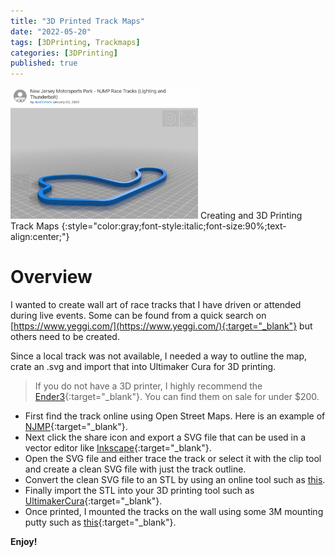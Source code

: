 ```yaml
---
title: "3D Printed Track Maps"
date: "2022-05-20"
tags: [3DPrinting, Trackmaps]
categories: [3DPrinting]
published: true
---
```

<img src="../images/njmp-trackmap.jpg" alt="" width="300    "/>
Creating and 3D Printing Track Maps
{:style="color:gray;font-style:italic;font-size:90%;text-align:center;"}

# Overview

I wanted to create wall art of race tracks that I have driven or attended during live events.  Some can be found from a quick search on [https://www.yeggi.com/](https://www.yeggi.com/){:target="_blank"} but others need to be created.

Since a local track was not available, I needed a way to outline the map, crate an .svg and import that into Ultimaker Cura for 3D printing.

> If you do not have a 3D printer, I highly recommend the [Ender3](https://www.creality.com/products/ender-3-v2-3d-printer-csco){:target="_blank"}.  You can find them on sale for under $200.

- First find the track online using Open Street Maps.  Here is an example of [NJMP](https://www.openstreetmap.org/search?query=new%20jersey%20motorsports%20park#map=15/39.3601/-75.0639){:target="_blank"}.
- Next click the share icon and export a SVG file that can be used in a vector editor like [Inkscape](https://inkscape.org/release/inkscape-1.2/){:target="_blank"}.
- Open the SVG file and either trace the track or select it with the clip tool and create a clean SVG file with just the track outline.
- Convert the clean SVG file to an STL by using an online tool such as [this](https://svg2stl.com/).
- Finally import the STL into your 3D printing tool such as [UltimakerCura](https://ultimaker.com/software/ultimaker-cura){:target="_blank"}.
- Once printed, I mounted the tracks on the wall using some 3M mounting putty such as [this](https://www.amazon.com/860-Scotch-Removable-Adhesive-Putty/dp/B018HSRGVC){:target="_blank"}.

**Enjoy!**